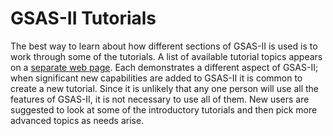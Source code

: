<!--- Don't change the HTML version of this file; edit the .md version -->
# GSAS-II Tutorials
<a name="Tutorial"></a>
<a name="Tutorials"></a>

The best way to learn about how different sections of GSAS-II is used
is to work through some of the tutorials. 
A list of available tutorial topics appears on a [separate web
page](https://advancedphotonsource.github.io/GSAS-II-tutorials/tutorials.html). Each
demonstrates a different aspect of GSAS-II; when significant new
capabilities are added to GSAS-II it is common to create a new
tutorial. Since
it is unlikely that any one person will use all the features of
GSAS-II, it is not necessary to use all of them. New users are
suggested to look at some of the introductory tutorials and then pick
more advanced topics as needs arise. 

